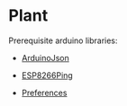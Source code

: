 # Plant

Prerequisite arduino libraries:

- [ArduinoJson](https://github.com/bblanchon/ArduinoJson)

- [ESP8266Ping](https://github.com/dancol90/ESP8266Ping)

- [Preferences](https://github.com/vshymanskyy/Preferences)
